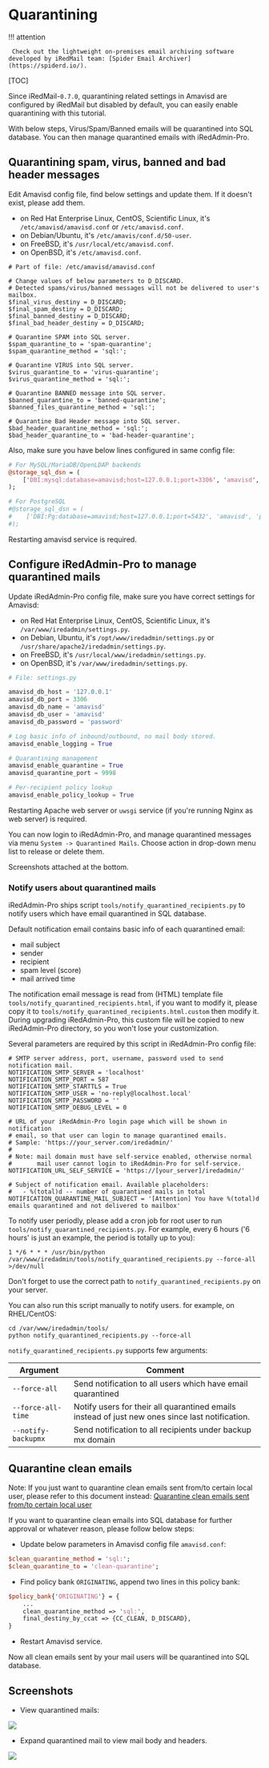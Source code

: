 # Quarantining

!!! attention

	 Check out the lightweight on-premises email archiving software developed by iRedMail team: [Spider Email Archiver](https://spiderd.io/).

[TOC]


Since iRedMail-`0.7.0`, quarantining related settings in Amavisd are configured
by iRedMail but disabled by default, you can easily enable quarantining with
this tutorial.

With below steps, Virus/Spam/Banned emails will be quarantined into SQL database.
You can then manage quarantined emails with iRedAdmin-Pro.

## Quarantining spam, virus, banned and bad header messages

Edit Amavisd config file, find below settings and update them. If it doesn't
exist, please add them.

* on Red Hat Enterprise Linux, CentOS, Scientific Linux, it's `/etc/amavisd/amavisd.conf`
or `/etc/amavisd.conf`.
* on Debian/Ubuntu, it's `/etc/amavis/conf.d/50-user`.
* on FreeBSD, it's `/usr/local/etc/amavisd.conf`.
* on OpenBSD, it's `/etc/amavisd.conf`.

```
# Part of file: /etc/amavisd/amavisd.conf

# Change values of below parameters to D_DISCARD.
# Detected spams/virus/banned messages will not be delivered to user's mailbox.
$final_virus_destiny = D_DISCARD;
$final_spam_destiny = D_DISCARD;
$final_banned_destiny = D_DISCARD;
$final_bad_header_destiny = D_DISCARD;

# Quarantine SPAM into SQL server.
$spam_quarantine_to = 'spam-quarantine';
$spam_quarantine_method = 'sql:';

# Quarantine VIRUS into SQL server.
$virus_quarantine_to = 'virus-quarantine';
$virus_quarantine_method = 'sql:';

# Quarantine BANNED message into SQL server.
$banned_quarantine_to = 'banned-quarantine';
$banned_files_quarantine_method = 'sql:';

# Quarantine Bad Header message into SQL server.
$bad_header_quarantine_method = 'sql:';
$bad_header_quarantine_to = 'bad-header-quarantine';
```

Also, make sure you have below lines configured in same config file:

```perl
# For MySQL/MariaDB/OpenLDAP backends
@storage_sql_dsn = (
    ['DBI:mysql:database=amavisd;host=127.0.0.1;port=3306', 'amavisd', 'password'],
);

# For PostgreSQL
#@storage_sql_dsn = (
#    ['DBI:Pg:database=amavisd;host=127.0.0.1;port=5432', 'amavisd', 'password'],
#);
```

Restarting amavisd service is required.

## Configure iRedAdmin-Pro to manage quarantined mails

Update iRedAdmin-Pro config file, make sure you have correct settings for Amavisd:

* on Red Hat Enterprise Linux, CentOS, Scientific Linux, it's `/var/www/iredadmin/settings.py`.
* on Debian, Ubuntu, it's `/opt/www/iredadmin/settings.py` or `/usr/share/apache2/iredadmin/settings.py`.
* on FreeBSD, it's `/usr/local/www/iredadmin/settings.py`.
* on OpenBSD, it's `/var/www/iredadmin/settings.py`.

```python
# File: settings.py

amavisd_db_host = '127.0.0.1'
amavisd_db_port = 3306
amavisd_db_name = 'amavisd'
amavisd_db_user = 'amavisd'
amavisd_db_password = 'password'

# Log basic info of inbound/outbound, no mail body stored.
amavisd_enable_logging = True

# Quarantining management
amavisd_enable_quarantine = True
amavisd_quarantine_port = 9998

# Per-recipient policy lookup
amavisd_enable_policy_lookup = True
```

Restarting Apache web server or `uwsgi` service (if you're running Nginx as
web server) is required.

You can now login to iRedAdmin-Pro, and manage quarantined messages via menu
`System -> Quarantined Mails`. Choose action in drop-down menu list to release
or delete them.

Screenshots attached at the bottom.

### Notify users about quarantined mails

iRedAdmin-Pro ships script `tools/notify_quarantined_recipients.py` to notify
users which have email quarantined in SQL database.

Default notification email contains basic info of each quarantined email:

* mail subject
* sender
* recipient
* spam level (score)
* mail arrived time

The notification email message is read from (HTML) template file
`tools/notify_quarantined_recipients.html`, if you want to modify it, please
copy it to `tools/notify_quarantined_recipients.html.custom` then modify it.
During upgrading iRedAdmin-Pro, this custom file will be copied to
new iRedAdmin-Pro directory, so you won't lose your customization.

Several parameters are required by this script in iRedAdmin-Pro config file:

```
# SMTP server address, port, username, password used to send notification mail.
NOTIFICATION_SMTP_SERVER = 'localhost'
NOTIFICATION_SMTP_PORT = 587
NOTIFICATION_SMTP_STARTTLS = True
NOTIFICATION_SMTP_USER = 'no-reply@localhost.local'
NOTIFICATION_SMTP_PASSWORD = ''
NOTIFICATION_SMTP_DEBUG_LEVEL = 0

# URL of your iRedAdmin-Pro login page which will be shown in notification
# email, so that user can login to manage quarantined emails.
# Sample: 'https://your_server.com/iredadmin/'
#
# Note: mail domain must have self-service enabled, otherwise normal
#       mail user cannot login to iRedAdmin-Pro for self-service.
NOTIFICATION_URL_SELF_SERVICE = 'https://[your_server]/iredadmin/'

# Subject of notification email. Available placeholders:
#   - %(total)d -- number of quarantined mails in total
NOTIFICATION_QUARANTINE_MAIL_SUBJECT = '[Attention] You have %(total)d emails quarantined and not delivered to mailbox'
```

To notify user periodly, please add a cron job for root user to run
`tools/notify_quarantined_recipients.py`. For example, every 6 hours ('6 hours'
is just an example, the period is totally up to you):

```
1 */6 * * * /usr/bin/python /var/www/iredadmin/tools/notify_quarantined_recipients.py --force-all >/dev/null
```

Don't forget to use the correct path to `notify_quarantined_recipients.py` on your server.

You can also run this script manually to notify users. for example,
on RHEL/CentOS:

```
cd /var/www/iredadmin/tools/
python notify_quarantined_recipients.py --force-all
```

`notify_quarantined_recipients.py` supports few arguments:

Argument | Comment
---|---
`--force-all` | Send notification to all users which have email quarantined
`--force-all-time` |  Notify users for their all quarantined emails instead of just new ones since last notification.
`--notify-backupmx` |  Send notification to all recipients under backup mx domain

## Quarantine clean emails

Note: If you just want to quarantine clean emails sent from/to certain local
user, please refer to this document instead:
[Quarantine clean emails sent from/to certain local user](./quarantine.clean.mails.per-user.html)

If you want to quarantine clean emails into SQL database for further approval
or whatever reason, please follow below steps:

* Update below parameters in Amavisd config file `amavisd.conf`:

```perl
$clean_quarantine_method = 'sql:';
$clean_quarantine_to = 'clean-quarantine';
```

* Find policy bank `ORIGINATING`, append two lines in this policy bank:

```perl
$policy_bank{'ORIGINATING'} = {
    ...
    clean_quarantine_method => 'sql:',
    final_destiny_by_ccat => {CC_CLEAN, D_DISCARD},
}
```

* Restart Amavisd service.

Now all clean emails sent by your mail users will be quarantined into SQL
database.

## Screenshots

* View quarantined mails:

![](./images/iredadmin/system_maillog_quarantined.png)

* Expand quarantined mail to view mail body and headers.

![](./images/iredadmin/system_maillog_quarantined_expanded.png)
